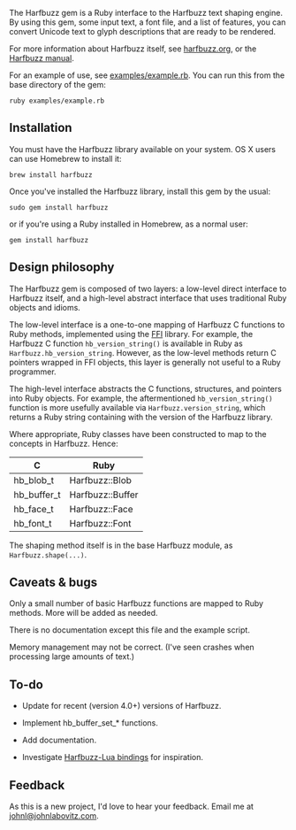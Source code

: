The Harfbuzz gem is a Ruby interface to the Harfbuzz text shaping engine. By using this gem, some input text, a font file, and a list of features, you can convert Unicode text to glyph descriptions that are ready to be rendered.

For more information about Harfbuzz itself, see [harfbuzz.org](http://harfbuzz.org), or the [Harfbuzz manual](http://behdad.github.io/harfbuzz/).

For an example of use, see [examples/example.rb](https://github.com/jslabovitz/harfbuzz-gem/blob/master/examples/example.rb). You can run this from the base directory of the gem:

    ruby examples/example.rb


## Installation

You must have the Harfbuzz library available on your system. OS X users can use Homebrew to install it:

    brew install harfbuzz

Once you've installed the Harfbuzz library, install this gem by the usual:

    sudo gem install harfbuzz

or if you're using a Ruby installed in Homebrew, as a normal user:

    gem install harfbuzz


## Design philosophy

The Harfbuzz gem is composed of two layers: a low-level direct interface to Harfbuzz itself, and a high-level abstract interface that uses traditional Ruby objects and idioms.

The low-level interface is a one-to-one mapping of Harfbuzz C functions to Ruby methods, implemented using the [FFI](https://github.com/ffi/ffi) library. For example, the Harfbuzz C function `hb_version_string()`  is available in Ruby as `Harfbuzz.hb_version_string`. However, as the low-level methods return C pointers wrapped in FFI objects, this layer is generally not useful to a Ruby programmer.

The high-level interface abstracts the C functions, structures, and pointers into Ruby objects. For example, the aftermentioned `hb_version_string()` function is more usefully available via `Harfbuzz.version_string`, which returns a Ruby string containing with the version of the Harfbuzz library.

Where appropriate, Ruby classes have been constructed to map to the concepts in Harfbuzz. Hence:

| C           | Ruby
| ----------- | ----
| hb_blob_t   | Harfbuzz::Blob
| hb_buffer_t | Harfbuzz::Buffer
| hb_face_t   | Harfbuzz::Face
| hb_font_t   | Harfbuzz::Font

The shaping method itself is in the base Harfbuzz module, as `Harfbuzz.shape(...)`.


## Caveats & bugs

Only a small number of basic Harfbuzz functions are mapped to Ruby methods. More will be added as needed.

There is no documentation except this file and the example script.

Memory management may not be correct. (I've seen crashes when processing large amounts of text.)


## To-do

- Update for recent (version 4.0+) versions of Harfbuzz.

- Implement hb_buffer_set_* functions.

- Add documentation.

- Investigate [Harfbuzz-Lua bindings](https://github.com/deepakjois/luaharfbuzz/wiki) for inspiration.


## Feedback

As this is a new project, I'd love to hear your feedback. Email me at [johnl@johnlabovitz.com](mailto:johnl@johnlabovitz.com).
